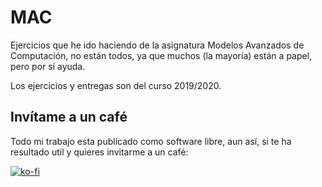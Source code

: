 # MAC

Ejercicios que he ido haciendo de la asignatura Modelos Avanzados de Computación, no están todos, ya que muchos (la mayoría) están a papel, pero por si ayuda.

Los ejercicios y entregas son del curso 2019/2020.

## Invítame a un café

Todo mi trabajo esta publicado como software libre, aun así, si te ha resultado util y quieres invitarme a un café:

[![ko-fi](https://www.ko-fi.com/img/githubbutton_sm.svg)](https://ko-fi.com/Y8Y81WT9M)
